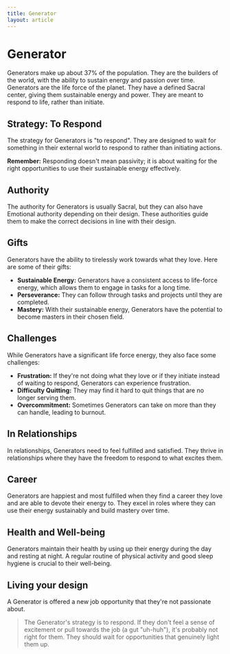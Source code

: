 ```yaml
---
title: Generator
layout: article
---
```

# Generator

Generators make up about 37% of the population. They are the builders of the world, with the ability to sustain energy and passion over time. Generators are the life force of the planet. They have a defined Sacral center, giving them sustainable energy and power. They are meant to respond to life, rather than initiate.

## Strategy: To Respond

The strategy for Generators is "to respond". They are designed to wait for something in their external world to respond to rather than initiating actions. 

**Remember:** Responding doesn't mean passivity; it is about waiting for the right opportunities to use their sustainable energy effectively.

## Authority

The authority for Generators is usually Sacral, but they can also have Emotional authority depending on their design. These authorities guide them to make the correct decisions in line with their design.

## Gifts

Generators have the ability to tirelessly work towards what they love. Here are some of their gifts:

- **Sustainable Energy:** Generators have a consistent access to life-force energy, which allows them to engage in tasks for a long time.
- **Perseverance:** They can follow through tasks and projects until they are completed.
- **Mastery:** With their sustainable energy, Generators have the potential to become masters in their chosen field.

## Challenges

While Generators have a significant life force energy, they also face some challenges:

- **Frustration:** If they're not doing what they love or if they initiate instead of waiting to respond, Generators can experience frustration.
- **Difficulty Quitting:** They may find it hard to quit things that are no longer serving them.
- **Overcommitment:** Sometimes Generators can take on more than they can handle, leading to burnout.

## In Relationships

In relationships, Generators need to feel fulfilled and satisfied. They thrive in relationships where they have the freedom to respond to what excites them.

## Career 

Generators are happiest and most fulfilled when they find a career they love and are able to devote their energy to. They excel in roles where they can use their energy sustainably and build mastery over time.

## Health and Well-being

Generators maintain their health by using up their energy during the day and resting at night. A regular routine of physical activity and good sleep hygiene is crucial to their well-being.

## Living your design
A Generator is offered a new job opportunity that they're not passionate about.

> The Generator's strategy is to respond. If they don't feel a sense of excitement or pull towards the job (a gut "uh-huh"), it's probably not right for them. They should wait for opportunities that genuinely light them up.

